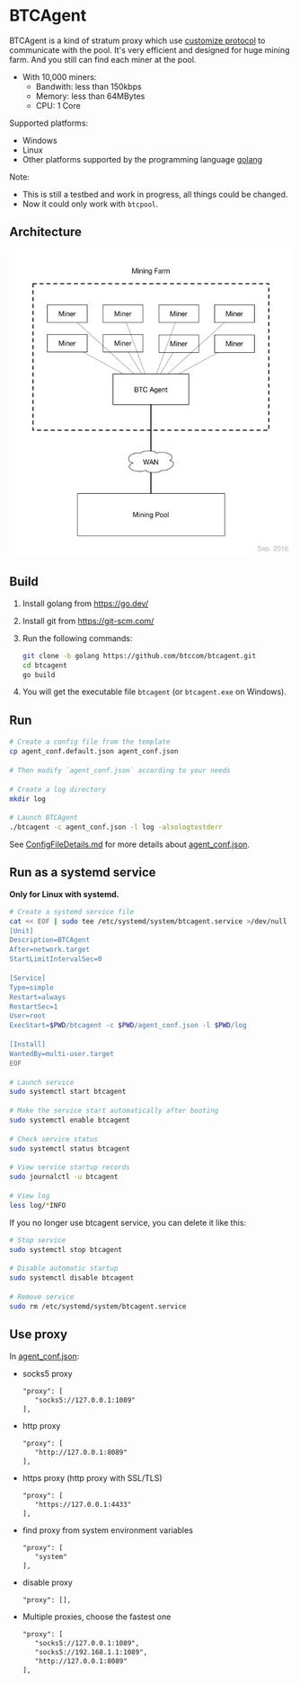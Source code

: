 # BTCAgent

BTCAgent is a kind of stratum proxy which use [customize protocol](https://github.com/btccom/btcpool/blob/master/docs/AGENT.md) to communicate with the pool. It's very efficient and designed for huge mining farm. And you still can find each miner at the pool.

* With 10,000 miners:
  * Bandwith: less than 150kbps
  * Memory: less than 64MBytes
  * CPU: 1 Core

Supported platforms:
* Windows
* Linux
* Other platforms supported by the programming language [golang](https://go.dev/)

Note:
* This is still a testbed and work in progress, all things could be changed.
* Now it could only work with `btcpool`.

## Architecture

![Architecture](docs/architecture.png)

## Build

1. Install golang from https://go.dev/

2. Install git from https://git-scm.com/

3. Run the following commands:
   ```bash
   git clone -b golang https://github.com/btccom/btcagent.git
   cd btcagent
   go build
   ```

4. You will get the executable file `btcagent` (or `btcagent.exe` on Windows).

## Run

```bash
# Create a config file from the template
cp agent_conf.default.json agent_conf.json

# Then modify `agent_conf.json` according to your needs

# Create a log directory
mkdir log

# Launch BTCAgent
./btcagent -c agent_conf.json -l log -alsologtostderr
```

See [ConfigFileDetails.md](docs/ConfigFileDetails.md) for more details about [agent_conf.json](agent_conf.default.json).

## Run as a systemd service

**Only for Linux with systemd.**

```bash
# Create a systemd service file
cat << EOF | sudo tee /etc/systemd/system/btcagent.service >/dev/null
[Unit]
Description=BTCAgent
After=network.target
StartLimitIntervalSec=0

[Service]
Type=simple
Restart=always
RestartSec=1
User=root
ExecStart=$PWD/btcagent -c $PWD/agent_conf.json -l $PWD/log

[Install]
WantedBy=multi-user.target
EOF

# Launch service
sudo systemctl start btcagent

# Make the service start automatically after booting
sudo systemctl enable btcagent

# Check service status
sudo systemctl status btcagent

# View service startup records
sudo journalctl -u btcagent

# View log
less log/*INFO
```

If you no longer use btcagent service, you can delete it like this:

```bash
# Stop service
sudo systemctl stop btcagent

# Disable automatic startup
sudo systemctl disable btcagent

# Remove service
sudo rm /etc/systemd/system/btcagent.service
```

## Use proxy

In [agent_conf.json](agent_conf.default.json):

* socks5 proxy
   ```
   "proxy": [
      "socks5://127.0.0.1:1089"
   ],
   ```
* http proxy
   ```
   "proxy": [
      "http://127.0.0.1:8089"
   ],
   ```
* https proxy (http proxy with SSL/TLS)
   ```
   "proxy": [
      "https://127.0.0.1:4433"
   ],
   ```
* find proxy from system environment variables
   ```
   "proxy": [
      "system"
   ],
   ```
* disable proxy
   ```
   "proxy": [],
   ```
* Multiple proxies, choose the fastest one
   ```
   "proxy": [
      "socks5://127.0.0.1:1089",
      "socks5://192.168.1.1:1089",
      "http://127.0.0.1:8089"
   ],
   ```
